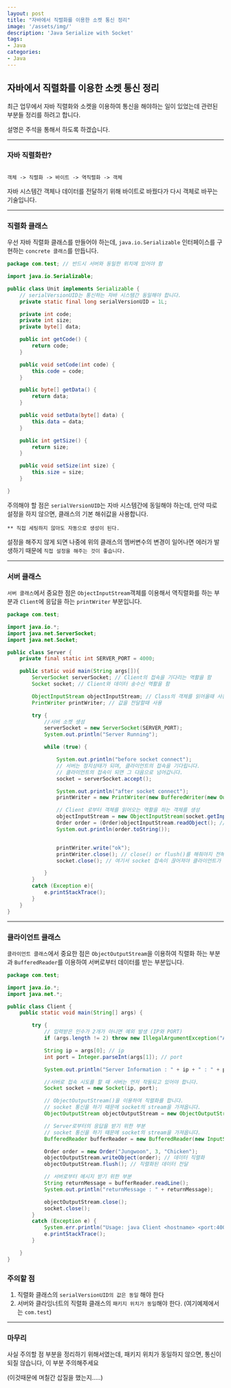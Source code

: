 ```yaml
---
layout: post
title: "자바에서 직렬화를 이용한 소켓 통신 정리"
image: '/assets/img/'
description: 'Java Serialize with Socket'
tags:
- Java
categories:
- Java
---
```


## 자바에서 직렬화를 이용한 소켓 통신 정리

최근 업무에서 자바 직렬화와 소켓을 이용하여 통신을 해야하는 일이 있었는데 관련된 부분들 정리를 하려고 합니다.

설명은 주석을 통해서 하도록 하겠습니다.

---

### 자바 직렬화란?

```

객체 -> 직렬화 -> 바이트 -> 역직렬화 -> 객체 

```

자바 시스템간 객체나 데이터를 전달하기 위해 바이트로 바꿨다가 다시 객체로 바꾸는 기술입니다.

---

### 직렬화 클래스

우선 자바 직렬화 클래스를 만들어야 하는데, 
`java.io.Serializable` 인터페이스를 구현하는 `concrete 클래스`를 만듭니다.


```java
package com.test; // 반드시 서버와 동일한 위치에 있어야 함

import java.io.Serializable;

public class Unit implements Serializable {
    // serialVersionUID는 통신하는 자바 시스템간 동일해야 합니다.
    private static final long serialVersionUID = 1L;

    private int code;
    private int size;
    private byte[] data;

    public int getCode() {
        return code;
    }

    public void setCode(int code) {
        this.code = code;
    }

    public byte[] getData() {
        return data;
    }

    public void setData(byte[] data) {
        this.data = data;
    }

    public int getSize() {
        return size;
    }

    public void setSize(int size) {
        this.size = size;
    }

}

```

주의해야 할 점은 `serialVersionUID`는 자바 시스템간에 동일해야 하는데,
만약 따로 설정을 하지 않으면, 클래스의 기본 해쉬값을 사용합니다.

`** 직접 세팅하지 않아도 자동으로 생성이 된다.`

설정을 해주지 않게 되면 나중에 위의 클래스의 멤버변수의 변경이 일어나면 에러가 발생하기 때문에
`직접 설정을 해주는 것이 좋습니다.`

---

### 서버 클래스

`서버 클래스`에서 중요한 점은 `ObjectInputStream`객체를 이용해서 역직렬화를 하는 부분과
`Client`에 응답을 하는  `printWriter` 부분입니다.  

```java
package com.test;

import java.io.*;
import java.net.ServerSocket;
import java.net.Socket;

public class Server {
    private final static int SERVER_PORT = 4000;

    public static void main(String args[]){
        ServerSocket serverSocket; // Client의 접속을 기다리는 역활을 함
        Socket socket; // Client와 데이터 송수신 역활을 함

        ObjectInputStream objectInputStream; // Class의 객체를 읽어올때 사용
        PrintWriter printWriter; // 값을 전달할때 사용

        try {
            //서버 소켓 생성
            serverSocket = new ServerSocket(SERVER_PORT);
            System.out.println("Server Running");

            while (true) {

                System.out.println("before socket connect");
                // 서버는 정지상태가 되며, 클라이언트의 접속을 기다립니다.
                // 클라이언트의 접속이 되면 그 다음으로 넘어갑니다.
                socket = serverSocket.accept();

                System.out.println("after socket connect");
                printWriter = new PrintWriter(new BufferedWriter(new OutputStreamWriter(socket.getOutputStream())));

                // Client 로부터 객체를 읽어오는 역활을 하는 객체를 생성
                objectInputStream = new ObjectInputStream(socket.getInputStream());
                Order order = (Order)objectInputStream.readObject(); // readObject는 object 객체로 불러오기 때문에 형변화해야 합니다.
                System.out.println(order.toString());


                printWriter.write("ok");
                printWriter.close(); // close() or flush()를 해줘야지 전해진다
                socket.close(); // 여기서 socket 접속이 끊어져야 클라이언트가 종료가 됩니다.

            }
        }
        catch (Exception e){
            e.printStackTrace();
        }
    }
}
```

---

### 클라이언트 클래스

`클라이언트 클래스`에서 중요한 점은 `ObjectOutputStream`을 이용하여 직렬화 하는 부분과
`BufferedReader`를 이용하여 서버로부터 데이터를 받는 부분입니다.

```java
package com.test;

import java.io.*;
import java.net.*;

public class Client {
    public static void main(String[] args) {

        try {
            // 입력받은 인수가 2개가 아니면 예외 발생 (IP와 PORT)
            if (args.length != 2) throw new IllegalArgumentException("Arguments something wrong");

            String ip = args[0]; // ip
            int port = Integer.parseInt(args[1]); // port

            System.out.println("Server Information : " + ip + " : " + port);

            //서버로 접속 시도를 할 때 서버는 먼저 작동되고 있어야 합니다.
            Socket socket = new Socket(ip, port);

            // ObjectOutputStream()을 이용하여 직렬화를 합니다.
            // socket 통신을 하기 때문에 socket의 stream을 가져옵니다.
            ObjectOutputStream objectOutputStream = new ObjectOutputStream(socket.getOutputStream());

            // Server로부터의 응답을 받기 위한 부분
            // socket 통신을 하기 때문에 socket의 stream을 가져옵니다.
            BufferedReader bufferReader = new BufferedReader(new InputStreamReader(socket.getInputStream()));

            Order order = new Order("Jungwoon", 3, "Chicken");
            objectOutputStream.writeObject(order); // 데이터 직렬화
            objectOutputStream.flush(); // 직렬화된 데이터 전달

            // 서버로부터 메시지 받기 위한 부분
            String returnMessage = bufferReader.readLine();
            System.out.println("returnMessage : " + returnMessage);

            objectOutputStream.close();
            socket.close();
        }
        catch (Exception e) {
            System.err.println("Usage: java Client <hostname> <port:4000>");
            e.printStackTrace();
        }

    }
}
```

### 주의할 점

1. 직렬화 클래스의 `serialVersionUID의 값은 동일` 해야 한다
2. 서버와 클라잉너트의 직렬화 클래스의 `패키지 위치가 동일`해야 한다. (여기예제에서는 `com.test`)  

---

### 마무리

사실 주의할 점 부분을 정리하기 위해서였는데, 패키지 위치가 동일하지 않으면,
통신이 되질 않습니다, 이 부분 주의해주세요

(이것때문에 며칠간 삽질을 했는지.....)